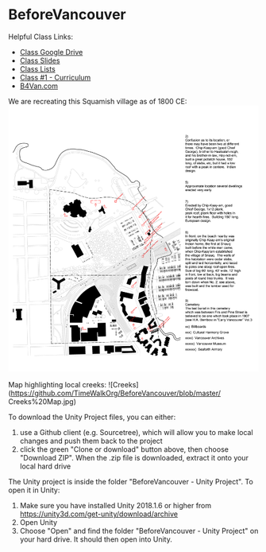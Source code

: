 # BeforeVancouver

Helpful Class Links:
* [Class Google Drive](https://drive.google.com/drive/folders/1Ah_4uJK0kjSuUvuj_m7DGNI40xC8kNCi?usp=sharing)
* [Class Slides](https://docs.google.com/presentation/d/1Zwl7zCri6xsqczkPznjSKGYinjghAJB7MMd1kJhNThg/edit?usp=sharing)
* [Class Lists](https://docs.google.com/spreadsheets/d/12r-mLX0GRnHWKrvgyK82KvFKT3QKRrJXg6Zz6SLzxKE/edit#gid=130635240)
* [Class #1 - Curriculum](https://docs.google.com/document/d/15mRaz1rRTDv9DvKjN7kZxqbE_VucmmTmRQneLJxBOSU/edit)
* [B4Van.com](https://b4van.com/)

We are recreating this Squamish village as of 1800 CE:
![Map](https://github.com/TimeWalkOrg/BeforeVancouver/blob/master/Sun'ahk%20Map.jpg)

Map highlighting local creeks:
![Creeks](https://github.com/TimeWalkOrg/BeforeVancouver/blob/master/
Creeks%20Map.jpg)

To download the Unity Project files, you can either:
1. use a Github client (e.g. Sourcetree), which will allow you to make local changes and push them back to the project
2. click the green "Clone or download" button above, then choose "Download ZIP".  When the .zip file is downloaded, extract it onto your local hard drive

The Unity project is inside the folder "BeforeVancouver - Unity Project".  To open it in Unity:
1. Make sure you have installed Unity 2018.1.6 or higher from https://unity3d.com/get-unity/download/archive
2. Open Unity
3. Choose "Open" and find the folder "BeforeVancouver - Unity Project" on your hard drive.  It should then open into Unity.
